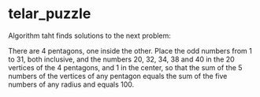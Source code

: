 # telar_puzzle

Algorithm taht finds solutions to the next problem:

There are 4 pentagons, one inside the other. Place the odd numbers from 1 to 31, both inclusive, and the numbers 20, 32, 34, 38 and 40 in the 20 vertices of the 4 pentagons, and 1 in the center, so that the sum of the 5 numbers of the vertices of any pentagon equals the sum of the five numbers of any radius and equals 100.
